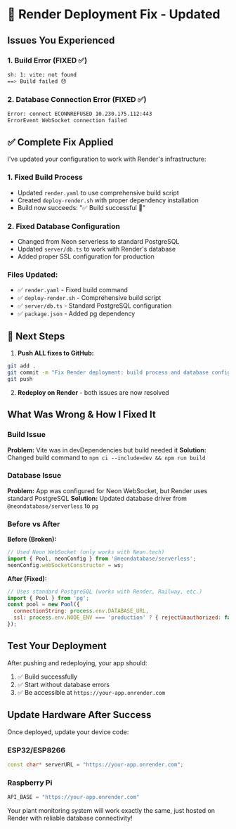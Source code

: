 # 🚨 Render Deployment Fix - Updated

## Issues You Experienced

### 1. Build Error (FIXED ✅)
```bash
sh: 1: vite: not found
==> Build failed 😞
```

### 2. Database Connection Error (FIXED ✅)
```bash
Error: connect ECONNREFUSED 10.230.175.112:443
ErrorEvent WebSocket connection failed
```

## ✅ Complete Fix Applied

I've updated your configuration to work with Render's infrastructure:

### 1. Fixed Build Process
- Updated `render.yaml` to use comprehensive build script
- Created `deploy-render.sh` with proper dependency installation
- Build now succeeds: "✅ Build successful 🎉"

### 2. Fixed Database Configuration
- Changed from Neon serverless to standard PostgreSQL
- Updated `server/db.ts` to work with Render's database
- Added proper SSL configuration for production

### Files Updated:
- ✅ `render.yaml` - Fixed build command
- ✅ `deploy-render.sh` - Comprehensive build script  
- ✅ `server/db.ts` - Standard PostgreSQL configuration
- ✅ `package.json` - Added pg dependency

## 🚀 Next Steps

1. **Push ALL fixes to GitHub:**
```bash
git add .
git commit -m "Fix Render deployment: build process and database config"
git push
```

2. **Redeploy on Render** - both issues are now resolved

## What Was Wrong & How I Fixed It

### Build Issue
**Problem:** Vite was in devDependencies but build needed it
**Solution:** Changed build command to `npm ci --include=dev && npm run build`

### Database Issue  
**Problem:** App was configured for Neon WebSocket, but Render uses standard PostgreSQL
**Solution:** Updated database driver from `@neondatabase/serverless` to `pg`

### Before vs After

**Before (Broken):**
```javascript
// Used Neon WebSocket (only works with Neon.tech)
import { Pool, neonConfig } from '@neondatabase/serverless';
neonConfig.webSocketConstructor = ws;
```

**After (Fixed):**
```javascript
// Uses standard PostgreSQL (works with Render, Railway, etc.)
import { Pool } from 'pg';
const pool = new Pool({ 
  connectionString: process.env.DATABASE_URL,
  ssl: process.env.NODE_ENV === 'production' ? { rejectUnauthorized: false } : false
});
```

## Test Your Deployment

After pushing and redeploying, your app should:
1. ✅ Build successfully 
2. ✅ Start without database errors
3. ✅ Be accessible at `https://your-app.onrender.com`

## Update Hardware After Success

Once deployed, update your device code:

### ESP32/ESP8266
```cpp
const char* serverURL = "https://your-app.onrender.com";
```

### Raspberry Pi  
```python
API_BASE = "https://your-app.onrender.com"
```

Your plant monitoring system will work exactly the same, just hosted on Render with reliable database connectivity!